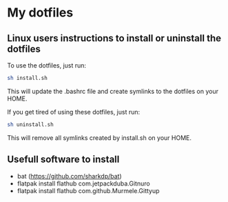 # My dotfiles

## Linux users instructions to install or uninstall the dotfiles

To use the dotfiles, just run:

```bash
sh install.sh
```
This will update the .bashrc file and create symlinks to the dotfiles on your HOME.

If you get tired of using these dotfiles, just run:

```bash
sh uninstall.sh
```

This will remove all symlinks created by install.sh on your HOME.

## Usefull software to install

- bat (https://github.com/sharkdp/bat)
- flatpak install flathub com.jetpackduba.Gitnuro
- flatpak install flathub com.github.Murmele.Gittyup
